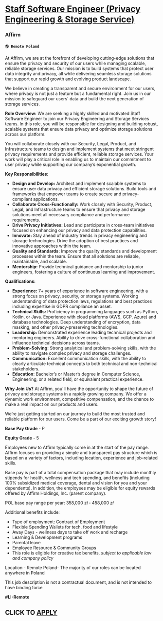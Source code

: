 # [Staff Software Engineer (Privacy Engineering & Storage Service)](https://www.remotewlb.com/apply/staff-software-engineer-privacy-engineering-storage-service)  
### Affirm  
#### `🌎 Remote Poland`  

At Affirm, we are at the forefront of developing cutting-edge solutions that ensure the privacy and security of our users while managing scalable, reliable storage services. Our mission is to build systems that protect user data integrity and privacy, all while delivering seamless storage solutions that support our rapid growth and evolving product landscape.

We believe in creating a transparent and secure environment for our users, where privacy is not just a feature but a fundamental right. Join us in our mission to safeguard our users' data and build the next generation of storage services.

**Role Overview:** We are seeking a highly skilled and motivated Staff Software Engineer to join our Privacy Engineering and Storage Services teams. In this role, you will be responsible for designing and building robust, scalable systems that ensure data privacy and optimize storage solutions across our platform.

You will collaborate closely with our Security, Legal, Product, and Infrastructure teams to design and implement systems that meet stringent privacy requirements and provide efficient, reliable storage services. Your work will play a critical role in enabling us to maintain our commitment to user privacy while supporting our company’s exponential growth.

**Key Responsibilities:**

  * **Design and Develop:** Architect and implement scalable systems to ensure user data privacy and efficient storage solutions. Build tools and frameworks that empower teams to create secure and privacy-compliant applications.
  * **Collaborate Cross-Functionally:** Work closely with Security, Product, Legal, and Infrastructure teams to ensure that privacy and storage solutions meet all necessary compliance and performance requirements.
  * **Drive Privacy Initiatives:** Lead and participate in cross-team initiatives focused on enhancing our privacy and data protection capabilities.
  * **Innovate:** Stay ahead of industry trends in privacy engineering and storage technologies. Drive the adoption of best practices and innovative approaches within the team.
  * **Quality and Standards:** Improve the quality standards and development processes within the team. Ensure that all solutions are reliable, maintainable, and scalable.
  * **Mentorship:** Provide technical guidance and mentorship to junior engineers, fostering a culture of continuous learning and improvement.

**Qualifications:**

  * **Experience:** 7+ years of experience in software engineering, with a strong focus on privacy, security, or storage systems. Working understanding of data protection laws, regulations and best practices including expertise in GDPR compliance an asset. 
  * **Technical Skills:** Proficiency in programming languages such as Python, Kotlin, or Java. Experience with cloud platforms (AWS, GCP, Azure) and database technologies. Deep understanding of encryption, data masking, and other privacy-preserving technologies.
  * **Leadership:** Demonstrated experience leading technical projects and mentoring engineers. Ability to drive cross-functional collaboration and influence technical decisions across teams.
  * **Problem-Solving:** Strong analytical and problem-solving skills, with the ability to navigate complex privacy and storage challenges.
  * **Communication:** Excellent communication skills, with the ability to clearly articulate technical concepts to both technical and non-technical stakeholders.
  * **Education:** Bachelor’s or Master’s degree in Computer Science, Engineering, or a related field, or equivalent practical experience.

**Why Join Us?** At Affirm, you'll have the opportunity to shape the future of privacy and storage systems in a rapidly growing company. We offer a dynamic work environment, competitive compensation, and the chance to make a real impact on our products and users.

We’re just getting started on our journey to build the most trusted and reliable platform for our users. Come be a part of our exciting growth story!

**Base Pay Grade** \- P

**Equity Grade** \- 5

Employees new to Affirm typically come in at the start of the pay range. Affirm focuses on providing a simple and transparent pay structure which is based on a variety of factors, including location, experience and job-related skills.

Base pay is part of a total compensation package that may include monthly stipends for health, wellness and tech spending, and benefits (including 100% subsidized medical coverage, dental and vision for you and your dependents). In addition, the employees may be eligible for equity rewards offered by Affirm Holdings, Inc. (parent company).

POL base pay range per year: 358,000 zł - 458,000 _zł_

Additional benefits include:

  * Type of employment: Contract of Employment
  * Flexible Spending Wallets for tech, food and lifestyle
  * Away Days - wellness days to take off work and recharge
  * Learning & Development programs
  * Parental leave
  * Employee Resource & Community Groups
  * This role is eligible for creative tax benefits, _subject to applicable law and company policy_

Location - Remote Poland- The majority of our roles can be located anywhere in Poland

This job description is not a contractual document, and is not intended to have binding force

**#LI-Remote**

  
## CLICK TO [APPLY](https://www.remotewlb.com/apply/staff-software-engineer-privacy-engineering-storage-service)


